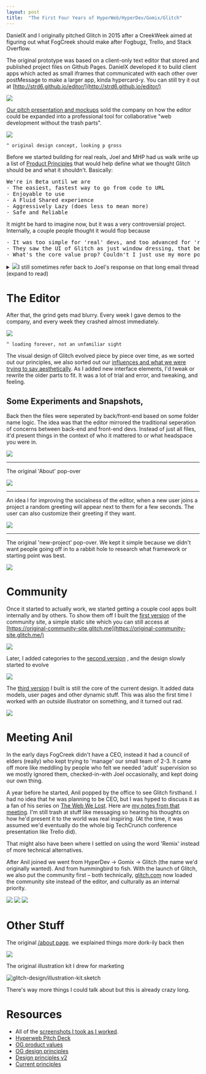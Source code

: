 ```yaml
---
layout: post
title:  "The First Four Years of HyperWeb/HyperDev/Gomix/Glitch"
---
```


DanielX and I originally pitched Glitch in 2015 after a CreekWeek aimed at figuring out what FogCreek should make after Fogbugz, Trello, and Stack Overflow.

The original prototype was based on a client-only text editor that stored and published project files on Github Pages. DanielX developed it to build client apps which acted as small iframes that communicated with each other over postMessage to make a larger app, kinda hypercard-y. You can still try it out at [http://strd6.github.io/editor/](http://strd6.github.io/editor/)

<img src="/images/2019/Screen_Shot_2019-04-26_at_2-838d701d-66bf-43b0-bc2b-21b042cf3f31.54.11_PM.png" class="no-shadow large"/>

[Our pitch presentation and mockups](https://docs.google.com/presentation/d/1Lb8gWBLx9sIcf8BhmPDuX4CJvQ17XEMPmgBWMGH1L2k/edit#slide=id.p) sold the company on how the editor could be expanded into a professional tool for collaborative "web development without the trash parts".

<img src="/images/2019/editor_4_-_collab_editing-36ab420e-22fc-44b8-88f8-7980962a087f.png" class=""/>

`^ original design concept, looking p gross`

Before we started building for real reals, Joel and MHP had us walk write up a list of [Product Principles](https://docs.google.com/document/d/1ZZmlzf-AEjPE28ubJDfoFzLUYWG88KMGTKE_3PwIQp8/edit#) that would help define what we thought Glitch should be and what it shouldn't. Basically:

<pre class="pre-paragraph">
We're in Beta until we are
- The easiest, fastest way to go from code to URL
- Enjoyable to use
- A Fluid Shared experience
- Aggressively Lazy (does less to mean more)
- Safe and Reliable
</pre>

It might be hard to imagine now, but it was a very controversial project. Internally, a couple people thought it would flop because

<pre class="pre-paragraph">
- It was too simple for 'real' devs, and too advanced for 'regular' people
- They saw the UI of Glitch as just window dressing, that behind the pretty face we weren't doing anything noteworthy and that it was "trivially copyable"
- What's the core value prop? Couldn't I just use my more powerful local text-editor and deploy my apps myself?
</pre>

<details>
    <summary>
        <img class="icon icon-small no-shadow" src="/images/2019/default-avatar3.svg"/>I still sometimes refer back to Joel's response on that long email thread (expand to read)</summary>
    <pre class="pre-paragraph">
Every time you make something a little bit easier to do, the number of people who do it explodes.

The way to make things easier to do is to make them simpler, with fewer options.

We've seen this with the evolution from Content Management Systems to blogging to Facebook and Twitter where you "blog" one sentence at a time to Tumblr and Pinterest where you "blog" by clicking one button. Each evolution resulted in 10x audiences for a much, much simpler feature. 2000 people used Vignette, 10,000,000 people used Blogger and 1,000,000,000 people use Facebook.

We also saw this the evolution from Windows/Mac desktop metaphors to iPhone. There appeared to be a great loss of functionality in the jump from Desktop to iPhones, (you can only show one thing on the screen at once, and you lost the ability to control your own files), but the usage exploded because it was so much easier for normal people. And eventually, developers figured out how to give you the features you really need in a simpler interface.

Make things 10% easier and you make the number of people who can do them double. Do that a few times and you can build a mass audience.

We've done this for "blogging" and self-expression, we've done this for computers in general, what's left?

As it turns out, we happen to work in a domain full of nerdy people who friggin' LOVE TO MAKE THINGS COMPLICATED. Maybe we're nerds so we don't notice.

And in that domain, the domain of programming, things are getting much much worse, not easier.
Example: From RCS - cvs - svn - Hg - git, every version control system added a new twist that made it harder to understand than the previous generation. Developers love to add features (like the git index) that give you more flexibility in theory but make everything harder to understand.
When faced with any technical tradeoff, developers' only design skill is to add a command line switch.

So now everybody in the world has to learn BOTH ferkakta ways of doing something which should have just been a simple one step process.

Everything I've looked at in the domain of programming has gotten stupidly more complicated every year when it should be getting simpler, because there doesn't appear to be a single programmer who doesn't love to make command line switches and complicated options. FFS, have you seen C++ lately? I couldn't understand it all in 1996, and I have a huge brain. Now I could not imagine anyone who is smart enough to understand the language and all its features well enough to use it without accidentally causing a nuclear war.

There was only one incident in the history of programming where a programming environment was built that stripped away unnecessary options WITHOUT removing any of the basic expressive flexibility of programming, and that was the original Visual Basic 1.0.

(Maybe Java 1.0, but that didn't last long).

The point about VB 1.0 is that you could build any Windows application. You weren't limited to stupid or ugly Windows applications. You could build REAL Windows applications, and you could do it with, say, three lines of BASIC code instead of 47 lines of C code.

And the REAL PROGRAMMERS (TM) laughed because it was BASIC and therefore "beneath their dignity" but at its peak Visual Basic was 2/3rds of all compilers sold. (people used to buy compilers) and 90% of the people who had occasion to program computers said that they would be willing to use BASIC.

Where does Hyperweb come in? There are, it turns out, a lot of stupid crufty complications in programming today that are unnecessary and obsolete, and if you get rid of all those complications and options you can make a much, much simpler programming environment WITHOUT removing any flexibility in what you can create.

For example, git is WAY too powerful. Probably 75% of developers are working alone and all they need is a way to go back when they make mistakes. This feature can be provided COMPLETELY AUTOMATICALLY with no user interface. So 75% of developers just need time machine for their code and they're happier than they would be with git.

If you give people the ability to work on the same code with a friend at another computer, Google Docs style, where you can both edit any document, you cover 10% more of the developers.

If you give them a simple way to make very basic feature branches, well now you're up to 95% of all developers needs being met with a user interface that is MILLIONS of times easier to use than git.

Most developers don't need make files or ant or build tools. They just want everything built always. If they have written tests, they want all tests to run all the time. So why even give them a button to run tests? Run everything always and don't deploy until all tests pass. When all tests pass, deploy automatically. That's all. Now all I have to know as a programmer is that if my tests pass, the code is on the server.

So this is the idea of Hyperweb. Get rid of all the nonsense around programming which doesn't matter. Focus first on the 90% of people who would be programming if it wasn't so unnecessarily tedious. Hide all that baloney about branches and deployments and editors and how you get your code to a URL and hide every detail about hosting except where you hook up your amazon/paypal/appleID to pay for it.

This is NOT squarespace. Squarespace is a GUI website builder. GUI tools always limit what you can do, because they don't map perfectly to HTML and CSS. They're clunky and never really win in the marketplace. We're giving you a real programming language (JavaScript, HTML, CSS) and we'll let you turn on things like node and angular. Our goal is not to reinvent programming languages because a lot of people have tried that and it doesn't always go so well. Our goal is just to eliminate the yak-shaving nonsense it takes to get code you just wrote to run.

How do we make money? Just like github. It's free for open source, paid for closed source.

For the first couple of years, Github and Atlassian ignore it, because it's too simple. It's like a toy joke and they don't even understand what it is.

On year three, they start to think "hm we need a hyperweb competitor", so they start to design GitHub Jira Lite which is awful and nobody uses.

On year five, they realize that they have been completely outflanked. Yes, the y-combinator kids doing startups and the Tesla engineers writing code for self-driving cars are still using PROFESSIONAL tools. But everybody else is using Hyperweb because it's just really simple.

Joel
</pre>
</details>


# The Editor

After that, the grind gets mad blurry. Every week I gave demos to the company, and every week they crashed almost immediately.

<img class="large" src="/images/2019/3ec1d746-45d8-11e5-828f-4ac904ef0a29-0df668d4-184c-408f-963f-d7c9df47d840.png"/>

`^ loading forever, not an unfamiliar sight`

The visual design of Glitch evolved piece by piece over time, as we sorted out our principles, we also sorted out our [influences and what we were trying to say aesthetically](http://pketh.org/glitch-look-and-feels.html). As I added new interface elements, I'd tweak or rewrite the older parts to fit. It was a lot of trial and error, and tweaking, and feeling.

## Some Experiments and Snapshots,

Back then the files were seperated by back/front-end based on some folder name logic. The idea was that the editor mirrored the traditional seperation of concerns between back-end and front-end devs. Instead of just all files, it'd present things in the context of who it mattered to or what headspace you were in.

<img src="/images/2019/Screen_Shot_2015-09-02_at_2-bd4968f6-fce1-42db-a7c2-29a24a98fb05.07.34_PM.png"/>

----

The original 'About' pop-over

<img src="/images/2019/Screen_Shot_2015-11-02_at_11-4595e4f9-aca7-4082-8299-9fd94fd6fce8.57.53_AM.png"/>

----

An idea I for improving the socialness of the editor, when a new user joins a project a random greeting will appear next to them for a few seconds. The user can also customize their greeting if they want.

<img src="/images/2019/Screen_Shot_2016-01-28_at_3-33a4a830-51d3-466e-b67b-2ac85993ab6f.04.38_PM.png"/>

----

The original 'new-project' pop-over. We kept it simple because we didn't want people going off in to a rabbit hole to research what framework or starting point was best.

<img src="/images/2019/Screen_Shot_2017-12-13_at_4-5f6f9aed-6c43-440c-b9bc-7e61f8e8704b.37.12_PM.png"/>


# Community

Once it started to actually work, we started getting a couple cool apps built internally and by others. To show them off I built the [first version](https://original-community-site.glitch.me) of the community site, a simple static site which you can still access at [https://original-community-site.glitch.me](https://original-community-site.glitch.me/)

<a href="https://original-community-site.glitch.me"><img class="no-shadow large" src="/images/2019/Screen_Shot_2019-04-26_at_2-7318540c-25c1-4b1b-b71e-cd280d463a5f.51.45_PM.png"/></a>

Later, I added categories to the [second version](https://community-site-v2.glitch.me/) , and the design slowly started to evolve

<a href="https://community-site-v2.glitch.me/"><img class="no-shadow" src="/images/2019/Screen_Shot_2019-04-26_at_2-2d606909-5422-49f8-b1fd-bad162989909.52.26_PM.png"/></a>

The [third version](https://lavender-fir.glitch.me/) I built is still the core of the current design. It added data models, user pages and other dynamic stuff. This was also the first time I worked with an outside illustrator on something, and it turned out rad.

<a href="https://lavender-fir.glitch.me/"><img class="no-shadow" src="/images/2019/Screen_Shot_2019-04-26_at_2-8f7cba89-6a34-4684-82e2-716e1985cf81.52.50_PM.png"/></a>

# Meeting Anil

In the early days FogCreek didn't have a CEO, instead it had a council of elders (really) who kept trying to 'manage' our small team of 2-3. It came off more like meddling by people who felt we needed 'adult' supervision so we mostly ignored them, checked-in-with Joel occasionally, and kept doing our own thing.

A year before he started, Anil popped by the office to see Glitch firsthand. I had no idea that he was planning to be CEO, but I was hyped to discuss it as a fan of his series on [The Web We Lost](https://lavender-fir.glitch.me). Here are [my notes from that meeting](https://docs.google.com/document/d/1AmMeTDN5EKgRpWX0yoIUToXjMcQLFsXRxvC53Dlyquo/edit#heading=h.ykg6r2dy4bdk). I'm still trash at stuff like messaging so hearing his thoughts on how he'd present it to the world was real inspiring. (At the time, it was assumed we'd eventually do the whole big TechCrunch conference presentation like Trello did).

That might also have been where I settled on using the word 'Remix' instead of more technical alternatives.

After Anil joined we went from HyperDev → Gomix → Glitch (the name we'd originally wanted). And from hummingbird to fish. With the launch of Glitch, we also put the community first – both technically, [glitch.com](http://glitch.com) now loaded the community site instead of the editor, and culturally as an internal priority.

<p>
    <img class="no-shadow icon" src="/images/2019/bird-7ae6a312-a2f2-4701-a80c-040432d0fa54.svg"/>
    <img class="no-shadow icon" src="/images/2019/logo-day-d499621e-9a2a-4520-8734-ece8099f0976.svg"/>
    <img class="no-shadow icon" src="/images/2019/logo-night-5a0b9272-b336-42fa-a1fe-661707b2a747.svg"/>
</p>

# Other Stuff

The original [/about page](https://original-about-page.glitch.me/). we explained things more dork-ily back then

<img class="large no-shadow" src="/images/2019/Screen_Shot_2019-04-26_at_3-2e7f7efe-94db-4319-8411-aba31a938529.05.43_PM.png"/>

The original illustration kit I drew for marketing

<img class="large" src="/images/2019/Screen_Shot_2018-01-24_at_10-feee235a-1370-439d-877f-cf1d0ef4d9ba.17.56_PM.png" title="glitch-design/illustration-kit.sketch"/>

There's way more things I could talk about but this is already crazy long.

# Resources

- All of the [screenshots I took as I worked](https://www.are.na/pirijan-k/glitch-design-pirijan).
- [Hyperweb Pitch Deck](https://docs.google.com/presentation/d/1Lb8gWBLx9sIcf8BhmPDuX4CJvQ17XEMPmgBWMGH1L2k/edit#slide=id.p)
- [OG product values](https://docs.google.com/document/d/1ZZmlzf-AEjPE28ubJDfoFzLUYWG88KMGTKE_3PwIQp8/edit)
- [OG design principles](https://docs.google.com/document/d/1TkJoU-Ynmequph2bcqbfhEXmoeOEyUXuqvJxd1BoHBQ/edit#heading=h.1r6nsuavv0qc)
- [Design principles v2](https://docs.google.com/document/d/1-1Tq716SfDtltlKuwGrv3bhVbgcPGdD_dwGBXHbzTmk/edit#)
- [Current principles](http://designing.glitch.me)
